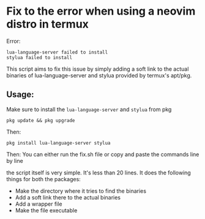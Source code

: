 # Fix to the error when using a neovim distro in termux
Error:
```
lua-language-server failed to install
stylua failed to install
```

This script aims to fix this issue by simply adding a
soft link to the actual binaries of lua-language-server
and stylua provided by termux's apt/pkg.

## Usage:
Make sure to install the `lua-language-server` and `stylua`
from pkg

`pkg update && pkg upgrade`

Then:

`pkg install lua-language-server stylua`

Then:
You can either run the fix.sh file or copy and paste the commands line by line

the script itself is very simple. It's less than 20 lines.
It does the following things for both the packages:

- Make the directory where it tries to find the binaries
- Add a soft link there to the actual binaries
- Add a wrapper file
- Make the file executable
